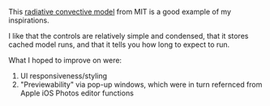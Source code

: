 This [radiative convective model](http://12.340x.scripts.mit.edu/eaps-rc-model-12340x/RC_model/index.html) from MIT is a good example of my inspirations.

I like that the controls are relatively simple and condensed, that it stores cached model runs, and that it tells you how long to expect to run.

What I hoped to improve on were:

 1. UI responsiveness/styling
 2. "Previewability" via pop-up windows, which were in turn refernced from Apple iOS Photos editor functions
 
